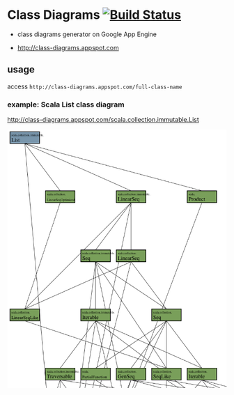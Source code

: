 # Class Diagrams [![Build Status](https://travis-ci.com/xuwei-k/class-diagrams.png)](http://travis-ci.com/xuwei-k/class-diagrams)

* class diagrams generator on Google App Engine

* http://class-diagrams.appspot.com

## usage

access `http://class-diagrams.appspot.com/full-class-name`

### example: Scala List class diagram

http://class-diagrams.appspot.com/scala.collection.immutable.List

![Scala List](https://github.com/xuwei-k/class-diagrams/raw/master/List.png)

